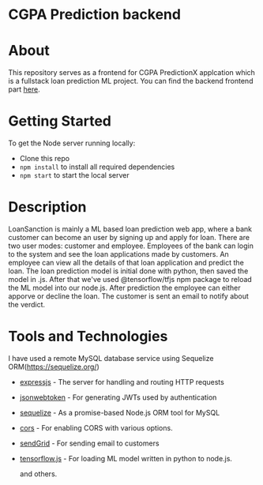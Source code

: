 # CGPA Prediction backend

# About

This repository serves as a frontend for CGPA PredictionX applcation which is a fullstack loan prediction ML project. You can find the backend frontend part [here](https://github.com/Frdhsn/loan-sanctioning-system-frontend).

# Getting Started

To get the Node server running locally:

- Clone this repo
- `npm install` to install all required dependencies
- `npm start` to start the local server

# Description

LoanSanction is mainly a ML based loan prediction web app, where a bank customer can become an user by signing up and apply for loan. There are two user modes: customer and employee. Employees of the bank can login to the system and see the loan applications made by customers. An employee can view all the details of that loan application and predict the loan. The loan prediction model is initial done with python, then saved the model in .js. After that we've used @tensorflow/tfjs npm package to reload the ML model into our node.js. After prediction the employee can either apporve or decline the loan. The customer is sent an email to notify about the verdict.

# Tools and Technologies

I have used a remote MySQL database service using Sequelize ORM(https://sequelize.org/)

- [expressjs](https://www.npmjs.com/package/express) - The server for handling and routing HTTP requests
- [jsonwebtoken](https://www.npmjs.com/package/jsonwebtoken) - For generating JWTs used by authentication
- [sequelize](https://www.npmjs.com/package/sequelize) - As a promise-based Node.js ORM tool for MySQL
- [cors](https://www.npmjs.com/package/cors) - For enabling CORS with various options.
- [sendGrid](https://www.npmjs.com/package/@sendgrid/mail) - For sending email to customers
- [tensorflow.js](https://www.npmjs.com/package/@tensorflow/tfjs) - For loading ML model written in python to node.js.

  and others.
